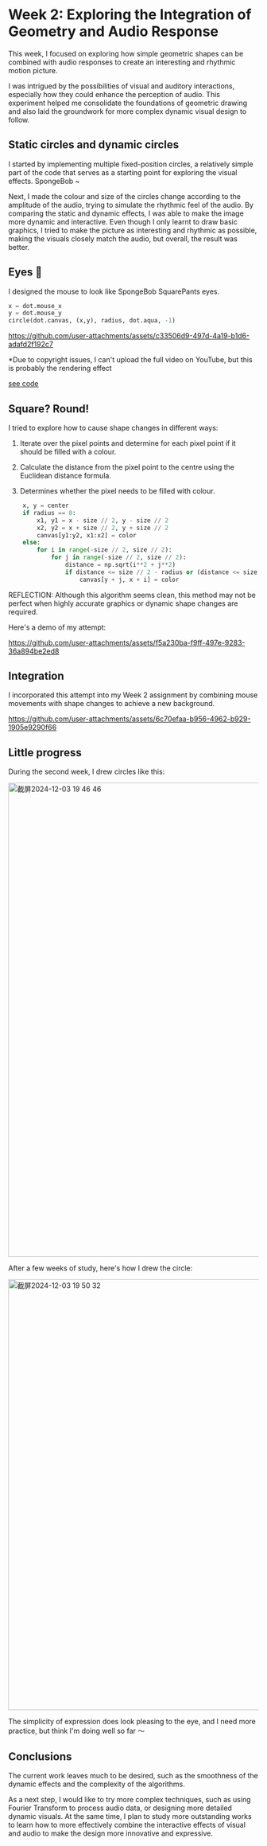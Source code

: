# Week 2: Exploring the Integration of Geometry and Audio Response

This week, I focused on exploring how simple geometric shapes can be combined with audio responses to create an interesting and rhythmic motion picture.

I was intrigued by the possibilities of visual and auditory interactions, especially how they could enhance the perception of audio. This experiment helped me consolidate the foundations of geometric drawing and also laid the groundwork for more complex dynamic visual design to follow.

## Static circles and dynamic circles

I started by implementing multiple fixed-position circles, a relatively simple part of the code that serves as a starting point for exploring the visual effects. SpongeBob ~

Next, I made the colour and size of the circles change according to the amplitude of the audio, trying to simulate the rhythmic feel of the audio. By comparing the static and dynamic effects, I was able to make the image more dynamic and interactive. Even though I only learnt to draw basic graphics, I tried to make the picture as interesting and rhythmic as possible, making the visuals closely match the audio, but overall, the result was better.

## Eyes 👀

I designed the mouse to look like SpongeBob SquarePants eyes.
```python
x = dot.mouse_x
y = dot.mouse_y
circle(dot.canvas, (x,y), radius, dot.aqua, -1)
```



https://github.com/user-attachments/assets/c33506d9-497d-4a19-b1d6-adafd2f192c7

*Due to copyright issues, I can't upload the full video on YouTube, but this is probably the rendering effect

[see code](https://github.com/RANRANsoup/STEM-Submission/blob/a67e64ec3e19a819c7e2c473e6694a206ca8ba0e/one/week2-SpongeBob1.py)

## Square? Round!


I tried to explore how to cause shape changes in different ways:

1. Iterate over the pixel points and determine for each pixel point if it should be filled with a colour.

2. Calculate the distance from the pixel point to the centre using the Euclidean distance formula.
   
3. Determines whether the pixel needs to be filled with colour.
   
```python
    x, y = center
    if radius == 0:
        x1, y1 = x - size // 2, y - size // 2
        x2, y2 = x + size // 2, y + size // 2
        canvas[y1:y2, x1:x2] = color
    else:
        for i in range(-size // 2, size // 2):
            for j in range(-size // 2, size // 2):
                distance = np.sqrt(i**2 + j**2)
                if distance <= size // 2 - radius or (distance <= size // 2 and distance > size // 2 - radius):
                    canvas[y + j, x + i] = color
```
REFLECTION: Although this algorithm seems clean, this method may not be perfect when highly accurate graphics or dynamic shape changes are required.

Here's a demo of my attempt:




https://github.com/user-attachments/assets/f5a230ba-f9ff-497e-9283-36a894be2ed8





## Integration

I incorporated this attempt into my Week 2 assignment by combining mouse movements with shape changes to achieve a new background.


https://github.com/user-attachments/assets/6c70efaa-b956-4962-b929-1905e9290f66

## Little progress 


During the second week, I drew circles like this:


<img width="953" alt="截屏2024-12-03 19 46 46" src="https://github.com/user-attachments/assets/5fa93dca-a01d-4133-b9a8-a0492a4244dd">


After a few weeks of study, here's how I drew the circle:


<img width="866" alt="截屏2024-12-03 19 50 32" src="https://github.com/user-attachments/assets/c1d18e7c-1d32-4ffa-8929-74a094155cd9">


The simplicity of expression does look pleasing to the eye, and I need more practice, but think I'm doing well so far ～

## Conclusions

The current work leaves much to be desired, such as the smoothness of the dynamic effects and the complexity of the algorithms.

As a next step, I would like to try more complex techniques, such as using Fourier Transform to process audio data, or designing more detailed dynamic visuals. At the same time, I plan to study more outstanding works to learn how to more effectively combine the interactive effects of visual and audio to make the design more innovative and expressive.
